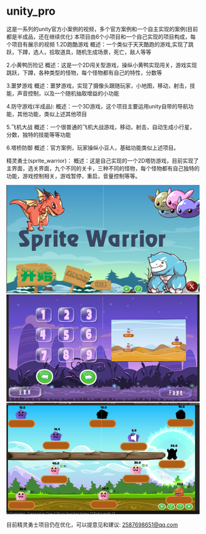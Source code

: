 # unity_pro
这是一系列的unity官方小案例的视频，多个官方案例和一个自主实现的案例(目前都是半成品，还在继续优化)
本项目由6个小项目和一个自己实现的项目构成，每个项目有展示的视频
1.2D跑酷游戏
    概述：一个类似于天天酷跑的游戏,实现了跳跃，下蹲，选人，拾取道具，随机生成场景，死亡，敌人等等
    
2.小黄鸭历险记
    概述：这是一个2D闯关型游戏，操纵小黄鸭实现闯关，游戏实现跳跃，下蹲，各种类型的怪物，每个怪物都有自己的特性，分数等

3.噩梦游戏
    概述：噩梦游戏，实现了摄像头跟随玩家，小地图，移动，射击，技能，声音控制，以及一个随机抽取增益的小功能
    
4.防守游戏(半成品):
    概述：一个3D游戏，这个项目主要运用unity自带的导航功能，其他功能，类似上述其他项目
    
5.飞机大战
    概述：一个很普通的飞机大战游戏，移动，射击，自动生成小行星，分数，独特的技能等等功能
  
6.塔桥防御
    概述：官方案例，玩家操纵小豆人，基础功能类似上述项目。
    
精灵勇士(sprite_warrior)：
    概述：这是自己实现的一个2D塔防游戏，目前实现了主界面，选关界面，九个不同的关卡，三种不同的怪物，每个怪物都有自己独特的功能，游戏控制相关，游戏暂停，重启，音量控制等等。

![Image](https://github.com/A258Person/sprite_pic/blob/main/main.png)
![Image text](https://github.com/A258Person/picture/blob/master/sprite_select.png)
![Image text](https://github.com/A258Person/picture/blob/master/sprite_games.png)

目前精灵勇士项目仍在优化，可以提意见和建议: 2587698651@qq.com   
